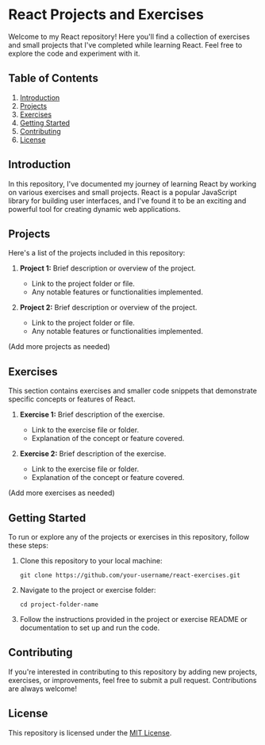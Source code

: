 # React Projects and Exercises

Welcome to my React repository! Here you'll find a collection of exercises and small projects that I've completed while learning React. Feel free to explore the code and experiment with it.

## Table of Contents

1. [Introduction](#introduction)
2. [Projects](#projects)
3. [Exercises](#exercises)
4. [Getting Started](#getting-started)
5. [Contributing](#contributing)
6. [License](#license)

## Introduction

In this repository, I've documented my journey of learning React by working on various exercises and small projects. React is a popular JavaScript library for building user interfaces, and I've found it to be an exciting and powerful tool for creating dynamic web applications.

## Projects

Here's a list of the projects included in this repository:

1. **Project 1:** Brief description or overview of the project.
   - Link to the project folder or file.
   - Any notable features or functionalities implemented.

2. **Project 2:** Brief description or overview of the project.
   - Link to the project folder or file.
   - Any notable features or functionalities implemented.

(Add more projects as needed)

## Exercises

This section contains exercises and smaller code snippets that demonstrate specific concepts or features of React.

1. **Exercise 1:** Brief description of the exercise.
   - Link to the exercise file or folder.
   - Explanation of the concept or feature covered.

2. **Exercise 2:** Brief description of the exercise.
   - Link to the exercise file or folder.
   - Explanation of the concept or feature covered.

(Add more exercises as needed)

## Getting Started

To run or explore any of the projects or exercises in this repository, follow these steps:

1. Clone this repository to your local machine:
   ```
   git clone https://github.com/your-username/react-exercises.git
   ```

2. Navigate to the project or exercise folder:
   ```
   cd project-folder-name
   ```

3. Follow the instructions provided in the project or exercise README or documentation to set up and run the code.

## Contributing

If you're interested in contributing to this repository by adding new projects, exercises, or improvements, feel free to submit a pull request. Contributions are always welcome!

## License

This repository is licensed under the [MIT License](LICENSE).

